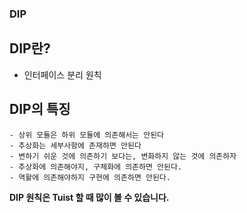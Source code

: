### **DIP**

## DIP란?
- 인터페이스 분리 원칙

## DIP의 특징
    - 상위 모듈은 하위 모듈에 의존해서는 안된다
    - 추상화는 세부사항에 존재하면 안된다
    - 변하기 쉬운 것에 의존하기 보다는, 변화하지 않는 것에 의존하자
    - 추상화에 의존해야지, 구체화에 의존하면 안된다.
    - 역활에 의존해야하지 구현에 의존하면 안된다.

**DIP 원칙은 Tuist 할 때 많이 볼 수 있습니다.**
